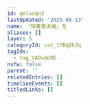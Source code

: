 ```yaml
---
id: geluzqn3
lastUpdated: '2025-06-13'
name: 「阳春嗇夫缓」戈
aliases: []
layer: 5
categoryId: cat_1YBqIhJq
tagIds:
  - tag_VAOxUoOE
nsfw: false
parent: ''
relatedEntries: []
timelineEvents: []
titledLinks: []
---
```


